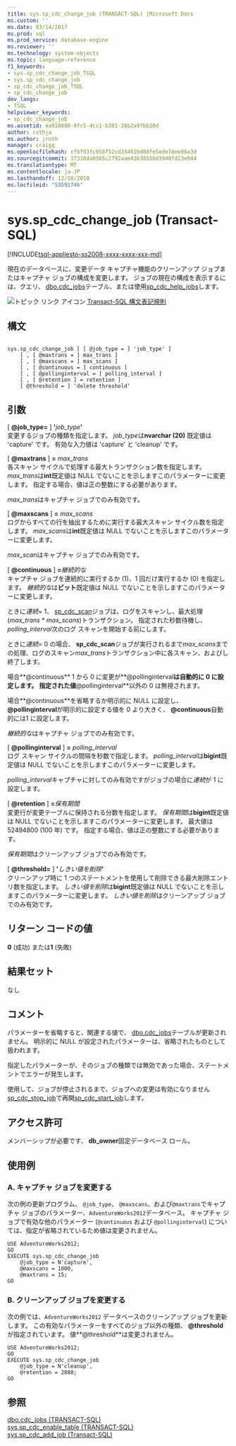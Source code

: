 ```yaml
---
title: sys.sp_cdc_change_job (TRANSACT-SQL) |Microsoft Docs
ms.custom: ''
ms.date: 03/14/2017
ms.prod: sql
ms.prod_service: database-engine
ms.reviewer: ''
ms.technology: system-objects
ms.topic: language-reference
f1_keywords:
- sys.sp_cdc_change_job_TSQL
- sys.sp_cdc_change_job
- sp_cdc_change_job_TSQL
- sp_cdc_change_job
dev_langs:
- TSQL
helpviewer_keywords:
- sp_cdc_change_job
ms.assetid: ea918888-0fc5-4cc1-b301-26b2a9fbb20d
author: rothja
ms.author: jroth
manager: craigg
ms.openlocfilehash: cfbf93fc858f52cd35401bd80fe5ede7dee86a3d
ms.sourcegitcommit: 37310da0565c2792aae43b3855bd3948fd13e044
ms.translationtype: MT
ms.contentlocale: ja-JP
ms.lasthandoff: 12/18/2018
ms.locfileid: "53591746"
---
```

# <a name="sysspcdcchangejob-transact-sql"></a>sys.sp_cdc_change_job (Transact-SQL)
[!INCLUDE[tsql-appliesto-ss2008-xxxx-xxxx-xxx-md](../../includes/tsql-appliesto-ss2008-xxxx-xxxx-xxx-md.md)]

  現在のデータベースに、変更データ キャプチャ機能のクリーンアップ ジョブまたはキャプチャ ジョブの構成を変更します。 ジョブの現在の構成を表示するには、クエリ、 [dbo.cdc_jobs](../../relational-databases/system-tables/dbo-cdc-jobs-transact-sql.md)テーブル、または使用[sp_cdc_help_jobs](../../relational-databases/system-stored-procedures/sys-sp-cdc-help-jobs-transact-sql.md)します。  
  
 ![トピック リンク アイコン](../../database-engine/configure-windows/media/topic-link.gif "トピック リンク アイコン") [Transact-SQL 構文表記規則](../../t-sql/language-elements/transact-sql-syntax-conventions-transact-sql.md)  
  
## <a name="syntax"></a>構文  
  
```  
  
sys.sp_cdc_change_job [ [ @job_type = ] 'job_type' ]  
    [ , [ @maxtrans = ] max_trans ]   
    [ , [ @maxscans = ] max_scans ]   
    [ , [ @continuous = ] continuous ]   
    [ , [ @pollinginterval = ] polling_interval ]   
    [ , [ @retention ] = retention ]   
    [ @threshold = ] 'delete threshold'  
```  
  
## <a name="arguments"></a>引数  
 [  **@job_type=** ] **'**_job_type_**'**  
 変更するジョブの種類を指定します。 *job_type*は**nvarchar (20)** 既定値は 'capture' です。 有効な入力値は 'capture' と 'cleanup' です。  
  
 [ **@maxtrans** ] **=** _max_trans_  
 各スキャン サイクルで処理する最大トランザクション数を指定します。 *max_trans*は**int**既定値は NULL でないことを示しますこのパラメーターに変更します。 指定する場合、値は正の整数にする必要があります。  
  
 *max_trans*はキャプチャ ジョブでのみ有効です。  
  
 [ **@maxscans** ] **=** _max_scans_  
 ログからすべての行を抽出するために実行する最大スキャン サイクル数を指定します。 *max_scans*は**int**既定値は NULL でないことを示しますこのパラメーターに変更します。  
  
 *max_scan*はキャプチャ ジョブでのみ有効です。  
  
 [ **@continuous** ] **=**_継続的な_  
 キャプチャ ジョブを連続的に実行するか (1)、1 回だけ実行するか (0) を指定します。 *継続的な*は**ビット**既定値は NULL でないことを示しますこのパラメーターに変更します。  
  
 ときに*連続*= 1、 [sp_cdc_scan](../../relational-databases/system-stored-procedures/sys-sp-cdc-scan-transact-sql.md)ジョブは、ログをスキャンし、最大処理 (*max_trans* \* *max_scans*)トランザクション。 指定された秒数待機し、 *polling_interval*次のログ スキャンを開始する前にします。  
  
 ときに*連続*= 0 の場合、 **sp_cdc_scan**ジョブが実行されるまで*max_scans*までの処理、ログのスキャン*max_trans*トランザクション中に各スキャン、およびし終了します。  
  
 場合**@continuous** 1 から 0 に変更が**@pollinginterval**は自動的に 0 に設定します。 指定された値**@pollinginterval**以外の 0 は無視されます。  
  
 場合**@continuous**を省略するか明示的に NULL に設定し、 **@pollinginterval**が明示的に設定する値を 0 より大きく、 **@continuous**自動的には1 に設定します。  
  
 *継続的な*はキャプチャ ジョブでのみ有効です。  
  
 [ **@pollinginterval** ] **=** _polling_interval_  
 ログ スキャン サイクルの間隔を秒数で指定します。 *polling_interval*は**bigint**既定値は NULL でないことを示しますこのパラメーターに変更します。  
  
 *polling_interval*キャプチャに対してのみ有効ですがジョブの場合に*連続*が 1 に設定します。  
  
 [ **@retention** ] **=**_保有期間_  
 変更行が変更テーブルに保持される分数を指定します。 *保有期間*は**bigint**既定値は NULL でないことを示しますこのパラメーターに変更します。 最大値は 52494800 (100 年) です。 指定する場合、値は正の整数にする必要があります。  
  
 *保有期間*はクリーンアップ ジョブでのみ有効です。  
  
 [  **@threshold=** ] **'**_しきい値を削除_**'**  
 クリーンアップ時に 1 つのステートメントを使用して削除できる最大削除エントリ数を指定します。 *しきい値を削除*は**bigint**既定値は NULL でないことを示しますこのパラメーターに変更します。 *しきい値を削除*はクリーンアップ ジョブでのみ有効です。  
  
## <a name="return-code-values"></a>リターン コードの値  
 **0** (成功) または**1** (失敗)  
  
## <a name="result-sets"></a>結果セット  
 なし  
  
## <a name="remarks"></a>コメント  
 パラメーターを省略すると、関連する値で、 [dbo.cdc_jobs](../../relational-databases/system-tables/dbo-cdc-jobs-transact-sql.md)テーブルが更新されません。 明示的に NULL が設定されたパラメーターは、省略されたものとして扱われます。  
  
 指定したパラメーターが、そのジョブの種類では無効であった場合、ステートメントでエラーが発生します。  
  
 使用して、ジョブが停止されるまで、ジョブへの変更は有効になりません[sp_cdc_stop_job](../../relational-databases/system-stored-procedures/sys-sp-cdc-stop-job-transact-sql.md)で再開[sp_cdc_start_job](../../relational-databases/system-stored-procedures/sys-sp-cdc-start-job-transact-sql.md)します。  
  
## <a name="permissions"></a>アクセス許可  
 メンバーシップが必要です、 **db_owner**固定データベース ロール。  
  
## <a name="examples"></a>使用例  
  
### <a name="a-changing-a-capture-job"></a>A. キャプチャ ジョブを変更する  
 次の例の更新プログラム、 `@job_type`、 `@maxscans`、および`@maxtrans`でキャプチャ ジョブのパラメーター、`AdventureWorks2012`データベース。 キャプチャ ジョブで有効な他のパラメーター (`@continuous` および `@pollinginterval`) については、指定が省略されているため値は変更されません。  
  
```  
USE AdventureWorks2012;  
GO  
EXECUTE sys.sp_cdc_change_job   
    @job_type = N'capture',  
    @maxscans = 1000,  
    @maxtrans = 15;  
GO  
```  
  
### <a name="b-changing-a-cleanup-job"></a>B. クリーンアップ ジョブを変更する  
 次の例では、`AdventureWorks2012` データベースのクリーンアップ ジョブを更新します。 この有効なパラメーターをすべてのジョブ以外の種類、  **@threshold**が指定されています。 値**@threshold**は変更されません。  
  
```  
USE AdventureWorks2012;  
GO  
EXECUTE sys.sp_cdc_change_job   
    @job_type = N'cleanup',  
    @retention = 2880;  
GO  
```  
  
## <a name="see-also"></a>参照  
 [dbo.cdc_jobs &#40;TRANSACT-SQL&#41;](../../relational-databases/system-tables/dbo-cdc-jobs-transact-sql.md)   
 [sys.sp_cdc_enable_table &#40;TRANSACT-SQL&#41;](../../relational-databases/system-stored-procedures/sys-sp-cdc-enable-table-transact-sql.md)   
 [sys.sp_cdc_add_job &#40;Transact-SQL&#41;](../../relational-databases/system-stored-procedures/sys-sp-cdc-add-job-transact-sql.md)  
  
  
